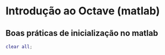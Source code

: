# Introdução ao Octave (matlab)

## Boas práticas de inicialização no matlab
```matlab
clear all;
```
